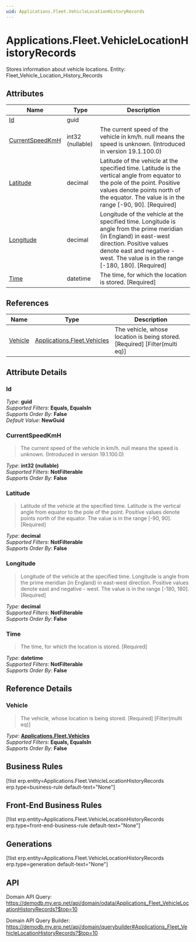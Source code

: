 ```yaml
---
uid: Applications.Fleet.VehicleLocationHistoryRecords
---
```

# Applications.Fleet.VehicleLocationHistoryRecords

Stores information about vehicle locations. Entity: Fleet_Vehicle_Location_History_Records

## Attributes

| Name | Type | Description |
| ---- | ---- | --- |
| [Id](Applications.Fleet.VehicleLocationHistoryRecords.md#Id) | guid |  
| [CurrentSpeedKmH](Applications.Fleet.VehicleLocationHistoryRecords.md#CurrentSpeedKmH) | int32 (nullable) | The current speed of the vehicle in km/h. null means the speed is unknown. (Introduced in version 19.1.100.0) 
| [Latitude](Applications.Fleet.VehicleLocationHistoryRecords.md#Latitude) | decimal | Latitude of the vehicle at the specified time. Latitude is the vertical angle from equator to the pole of the point. Positive values denote points north of the equator. The value is in the range [-90, 90]. [Required] 
| [Longitude](Applications.Fleet.VehicleLocationHistoryRecords.md#Longitude) | decimal | Longitude of the vehicle at the specified time. Longitude is angle from the prime meridian (in England) in east-west direction. Positive values denote east and negative - west. The value is in the range [-180, 180]. [Required] 
| [Time](Applications.Fleet.VehicleLocationHistoryRecords.md#Time) | datetime | The time, for which the location is stored. [Required] 

## References

| Name | Type | Description |
| ---- | ---- | --- |
| [Vehicle](Applications.Fleet.VehicleLocationHistoryRecords.md#Vehicle) | [Applications.Fleet.Vehicles](Applications.Fleet.Vehicles.md) | The vehicle, whose location is being stored. [Required] [Filter(multi eq)] |


## Attribute Details

### Id

_Type_: **guid**  
_Supported Filters_: **Equals, EqualsIn**  
_Supports Order By_: **False**  
_Default Value_: **NewGuid**  

### CurrentSpeedKmH

> The current speed of the vehicle in km/h. null means the speed is unknown. (Introduced in version 19.1.100.0)

_Type_: **int32 (nullable)**  
_Supported Filters_: **NotFilterable**  
_Supports Order By_: **False**  

### Latitude

> Latitude of the vehicle at the specified time. Latitude is the vertical angle from equator to the pole of the point. Positive values denote points north of the equator. The value is in the range [-90, 90]. [Required]

_Type_: **decimal**  
_Supported Filters_: **NotFilterable**  
_Supports Order By_: **False**  

### Longitude

> Longitude of the vehicle at the specified time. Longitude is angle from the prime meridian (in England) in east-west direction. Positive values denote east and negative - west. The value is in the range [-180, 180]. [Required]

_Type_: **decimal**  
_Supported Filters_: **NotFilterable**  
_Supports Order By_: **False**  

### Time

> The time, for which the location is stored. [Required]

_Type_: **datetime**  
_Supported Filters_: **NotFilterable**  
_Supports Order By_: **False**  


## Reference Details

### Vehicle

> The vehicle, whose location is being stored. [Required] [Filter(multi eq)]

_Type_: **[Applications.Fleet.Vehicles](Applications.Fleet.Vehicles.md)**  
_Supported Filters_: **Equals, EqualsIn**  
_Supports Order By_: **False**  



## Business Rules

[!list erp.entity=Applications.Fleet.VehicleLocationHistoryRecords erp.type=business-rule default-text="None"]

## Front-End Business Rules

[!list erp.entity=Applications.Fleet.VehicleLocationHistoryRecords erp.type=front-end-business-rule default-text="None"]

## Generations

[!list erp.entity=Applications.Fleet.VehicleLocationHistoryRecords erp.type=generation default-text="None"]

## API

Domain API Query:
<https://demodb.my.erp.net/api/domain/odata/Applications_Fleet_VehicleLocationHistoryRecords?$top=10>

Domain API Query Builder:
<https://demodb.my.erp.net/api/domain/querybuilder#Applications_Fleet_VehicleLocationHistoryRecords?$top=10>

